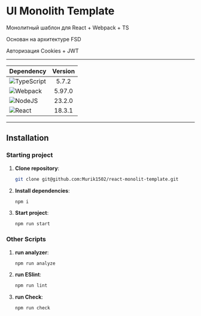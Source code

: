 # UI Monolith Template

Монолитный шаблон для React + Webpack + TS

Основан на архитектуре FSD

Авторизация Cookies + JWT

---

| Dependency                                                                                                               | Version |
| ------------------------------------------------------------------------------------------------------------------------ | :-----: |
| ![TypeScript](https://img.shields.io/badge/typescript-%23007ACC.svg?style=for-the-badge&logo=typescript&logoColor=white) |  5.7.2  |
| ![Webpack](https://img.shields.io/badge/webpack-%238DD6F9.svg?style=for-the-badge&logo=webpack&logoColor=black)          | 5.97.0  |
| ![NodeJS](https://img.shields.io/badge/node.js-6DA55F?style=for-the-badge&logo=node.js&logoColor=white)                  | 23.2.0  |
| ![React](https://img.shields.io/badge/react-%2320232a.svg?style=for-the-badge&logo=react&logoColor=%2361DAFB)            | 18.3.1  |

---

## Installation

### Starting project

1. **Clone repository**:

   ```bash
   git clone git@github.com:Murik1502/react-monolit-template.git
   ```

2. **Install dependencies**:

   ```bash
   npm i
   ```

3. **Start project**:

   ```bash
   npm run start
   ```

### Other Scripts

1. **run analyzer**:

   ```bash
   npm run analyze
   ```

2. **run ESlint**:

   ```bash
   npm run lint
   ```

3. **run Check**:

   ```bash
   npm run check
   ```
